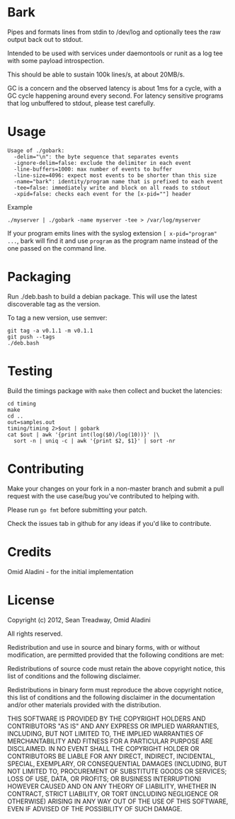 # Bark

Pipes and formats lines from stdin to /dev/log and optionally tees the raw output back out to stdout.

Intended to be used with services under daemontools or runit as a log tee with some payload introspection.

This should be able to sustain 100k lines/s, at about 20MB/s.

GC is a concern and the observed latency is about 1ms for a cycle, with a GC cycle happening around every second.  For latency sensitive programs that log unbuffered to stdout, please test carefully.

# Usage

    Usage of ./gobark:
      -delim="\n": the byte sequence that separates events
      -ignore-delim=false: exclude the delimiter in each event
      -line-buffers=1000: max number of events to buffer
      -line-size=4096: expect most events to be shorter than this size
      -name="bark": identity/program name that is prefixed to each event
      -tee=false: immediately write and block on all reads to stdout
      -xpid=false: checks each event for the [x-pid=""] header

Example

    ./myserver | ./gobark -name myserver -tee > /var/log/myserver

If your program emits lines with the syslog extension `[ x-pid="program" ...`, bark will find it and use `program` as the program name instead of the one passed on the command line.

# Packaging

Run ./deb.bash to build a debian package.  This will use the latest discoverable tag as the version.

To tag a new version, use semver:

    git tag -a v0.1.1 -m v0.1.1
    git push --tags
    ./deb.bash

# Testing

Build the timings package with `make` then collect and bucket the latencies:

    cd timing
    make
    cd ..
    out=samples.out
    timing/timing 2>$out | gobark
    cat $out | awk '{print int(log($0)/log(10))}' |\
      sort -n | uniq -c | awk '{print $2, $1}' | sort -nr

# Contributing

Make your changes on your fork in a non-master branch and submit a pull request with the use case/bug you've contributed to helping with.

Please run `go fmt` before submitting your patch.

Check the issues tab in github for any ideas if you'd like to contribute.

# Credits

Omid Aladini - for the initial implementation

# License

Copyright (c) 2012, Sean Treadway, Omid Aladini

All rights reserved.

Redistribution and use in source and binary forms, with or without
modification, are permitted provided that the following conditions are met:

Redistributions of source code must retain the above copyright notice, this
list of conditions and the following disclaimer.

Redistributions in binary form must reproduce the above copyright notice, this
list of conditions and the following disclaimer in the documentation and/or
other materials provided with the distribution.

THIS SOFTWARE IS PROVIDED BY THE COPYRIGHT HOLDERS AND CONTRIBUTORS "AS IS" AND
ANY EXPRESS OR IMPLIED WARRANTIES, INCLUDING, BUT NOT LIMITED TO, THE IMPLIED
WARRANTIES OF MERCHANTABILITY AND FITNESS FOR A PARTICULAR PURPOSE ARE
DISCLAIMED. IN NO EVENT SHALL THE COPYRIGHT HOLDER OR CONTRIBUTORS BE LIABLE
FOR ANY DIRECT, INDIRECT, INCIDENTAL, SPECIAL, EXEMPLARY, OR CONSEQUENTIAL
DAMAGES (INCLUDING, BUT NOT LIMITED TO, PROCUREMENT OF SUBSTITUTE GOODS OR
SERVICES; LOSS OF USE, DATA, OR PROFITS; OR BUSINESS INTERRUPTION) HOWEVER
CAUSED AND ON ANY THEORY OF LIABILITY, WHETHER IN CONTRACT, STRICT LIABILITY,
OR TORT (INCLUDING NEGLIGENCE OR OTHERWISE) ARISING IN ANY WAY OUT OF THE USE
OF THIS SOFTWARE, EVEN IF ADVISED OF THE POSSIBILITY OF SUCH DAMAGE.
